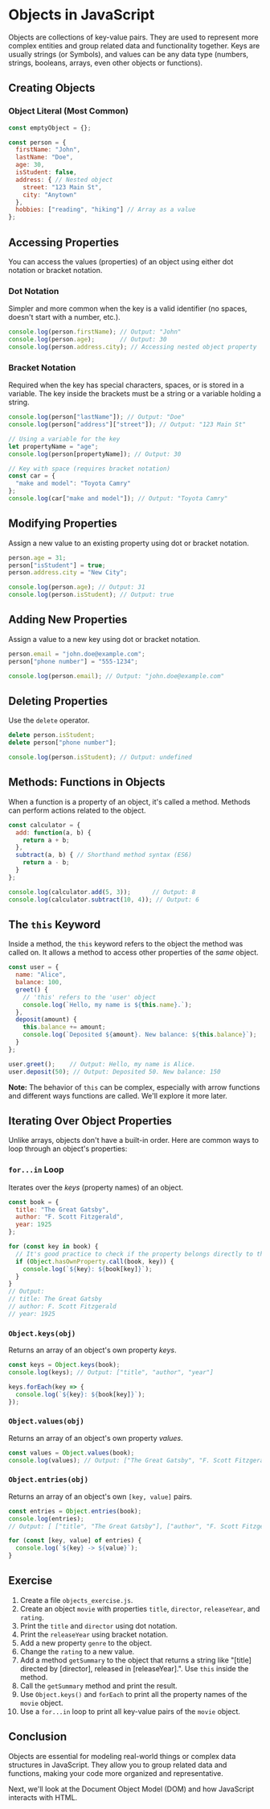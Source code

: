 # Objects in JavaScript

Objects are collections of key-value pairs. They are used to represent more complex entities and group related data and functionality together. Keys are usually strings (or Symbols), and values can be any data type (numbers, strings, booleans, arrays, even other objects or functions).

## Creating Objects

### Object Literal (Most Common)

```javascript
const emptyObject = {};

const person = {
  firstName: "John",
  lastName: "Doe",
  age: 30,
  isStudent: false,
  address: { // Nested object
    street: "123 Main St",
    city: "Anytown"
  },
  hobbies: ["reading", "hiking"] // Array as a value
};
```

## Accessing Properties

You can access the values (properties) of an object using either dot notation or bracket notation.

### Dot Notation

Simpler and more common when the key is a valid identifier (no spaces, doesn't start with a number, etc.).

```javascript
console.log(person.firstName); // Output: "John"
console.log(person.age);       // Output: 30
console.log(person.address.city); // Accessing nested object property
```

### Bracket Notation

Required when the key has special characters, spaces, or is stored in a variable. The key inside the brackets must be a string or a variable holding a string.

```javascript
console.log(person["lastName"]); // Output: "Doe"
console.log(person["address"]["street"]); // Output: "123 Main St"

// Using a variable for the key
let propertyName = "age";
console.log(person[propertyName]); // Output: 30

// Key with space (requires bracket notation)
const car = {
  "make and model": "Toyota Camry"
};
console.log(car["make and model"]); // Output: "Toyota Camry"
```

## Modifying Properties

Assign a new value to an existing property using dot or bracket notation.

```javascript
person.age = 31;
person["isStudent"] = true;
person.address.city = "New City";

console.log(person.age); // Output: 31
console.log(person.isStudent); // Output: true
```

## Adding New Properties

Assign a value to a new key using dot or bracket notation.

```javascript
person.email = "john.doe@example.com";
person["phone number"] = "555-1234";

console.log(person.email); // Output: "john.doe@example.com"
```

## Deleting Properties

Use the `delete` operator.

```javascript
delete person.isStudent;
delete person["phone number"];

console.log(person.isStudent); // Output: undefined
```

## Methods: Functions in Objects

When a function is a property of an object, it's called a method. Methods can perform actions related to the object.

```javascript
const calculator = {
  add: function(a, b) {
    return a + b;
  },
  subtract(a, b) { // Shorthand method syntax (ES6)
    return a - b;
  }
};

console.log(calculator.add(5, 3));      // Output: 8
console.log(calculator.subtract(10, 4)); // Output: 6
```

## The `this` Keyword

Inside a method, the `this` keyword refers to the object the method was called on. It allows a method to access other properties of the *same* object.

```javascript
const user = {
  name: "Alice",
  balance: 100,
  greet() {
    // 'this' refers to the 'user' object
    console.log(`Hello, my name is ${this.name}.`);
  },
  deposit(amount) {
    this.balance += amount;
    console.log(`Deposited ${amount}. New balance: ${this.balance}`);
  }
};

user.greet();    // Output: Hello, my name is Alice.
user.deposit(50); // Output: Deposited 50. New balance: 150
```
**Note:** The behavior of `this` can be complex, especially with arrow functions and different ways functions are called. We'll explore it more later.

## Iterating Over Object Properties

Unlike arrays, objects don't have a built-in order. Here are common ways to loop through an object's properties:

### `for...in` Loop

Iterates over the *keys* (property names) of an object.

```javascript
const book = {
  title: "The Great Gatsby",
  author: "F. Scott Fitzgerald",
  year: 1925
};

for (const key in book) {
  // It's good practice to check if the property belongs directly to the object
  if (Object.hasOwnProperty.call(book, key)) { 
    console.log(`${key}: ${book[key]}`);
  }
}
// Output:
// title: The Great Gatsby
// author: F. Scott Fitzgerald
// year: 1925
```

### `Object.keys(obj)`

Returns an array of an object's own property *keys*.

```javascript
const keys = Object.keys(book);
console.log(keys); // Output: ["title", "author", "year"]

keys.forEach(key => {
  console.log(`${key}: ${book[key]}`);
});
```

### `Object.values(obj)`

Returns an array of an object's own property *values*.

```javascript
const values = Object.values(book);
console.log(values); // Output: ["The Great Gatsby", "F. Scott Fitzgerald", 1925]
```

### `Object.entries(obj)`

Returns an array of an object's own `[key, value]` pairs.

```javascript
const entries = Object.entries(book);
console.log(entries);
// Output: [ ["title", "The Great Gatsby"], ["author", "F. Scott Fitzgerald"], ["year", 1925] ]

for (const [key, value] of entries) {
  console.log(`${key} -> ${value}`);
}
```

## Exercise

1.  Create a file `objects_exercise.js`.
2.  Create an object `movie` with properties `title`, `director`, `releaseYear`, and `rating`.
3.  Print the `title` and `director` using dot notation.
4.  Print the `releaseYear` using bracket notation.
5.  Add a new property `genre` to the object.
6.  Change the `rating` to a new value.
7.  Add a method `getSummary` to the object that returns a string like "[title] directed by [director], released in [releaseYear].". Use `this` inside the method.
8.  Call the `getSummary` method and print the result.
9.  Use `Object.keys()` and `forEach` to print all the property names of the `movie` object.
10. Use a `for...in` loop to print all key-value pairs of the `movie` object.

## Conclusion

Objects are essential for modeling real-world things or complex data structures in JavaScript. They allow you to group related data and functions, making your code more organized and representative.

Next, we'll look at the Document Object Model (DOM) and how JavaScript interacts with HTML.